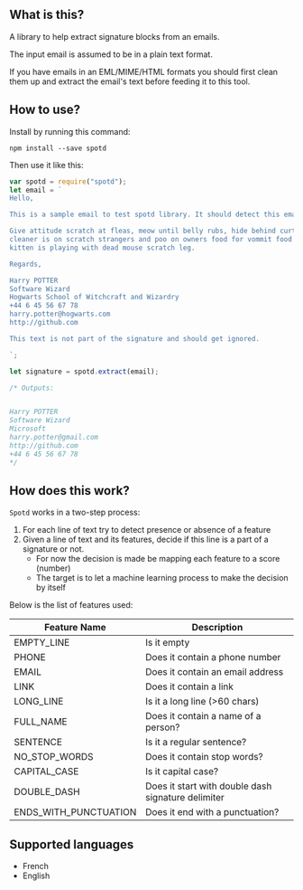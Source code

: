 ## What is this?

A library to help extract signature blocks from an emails. 

The input email is assumed to be in a plain text format.

If you have emails in an EML/MIME/HTML formats you should first clean them up and extract the email's text before feeding it to this tool.

## How to use?

Install by running this command: 

    npm install --save spotd

Then use it like this:

```js
var spotd = require("spotd");
let email = `
Hello,

This is a sample email to test spotd library. It should detect this email's signature.

Give attitude scratch at fleas, meow until belly rubs, hide behind curtain when vacuum
cleaner is on scratch strangers and poo on owners food for vommit food and eat it again
kitten is playing with dead mouse scratch leg.

Regards,

Harry POTTER
Software Wizard
Hogwarts School of Witchcraft and Wizardry
+44 6 45 56 67 78
harry.potter@hogwarts.com
http://github.com

This text is not part of the signature and should get ignored.

`; 

let signature = spotd.extract(email);

/* Outputs:


Harry POTTER
Software Wizard
Microsoft
harry.potter@gmail.com
http://github.com
+44 6 45 56 67 78
*/
```

## How does this work?

`Spotd` works in a two-step process:

1. For each line of text try to detect presence or absence of a feature
2. Given a line of text and its features, decide if this line is a part of a signature or not.
   + For now the decision is made be mapping each feature to a score (number)
   + The target is to let a machine learning process to make the decision by itself


Below is the list of features used:

| Feature Name          	| Description                                        	|
|-----------------------	|----------------------------------------------------	|
| EMPTY_LINE            	| Is it empty                                        	|
| PHONE                 	| Does it contain a phone number                     	|
| EMAIL                 	| Does it contain an email address                   	|
| LINK                  	| Does it contain a link                             	|
| LONG_LINE             	| Is it a long line (>60 chars)                      	|
| FULL_NAME             	| Does it contain a name of a person?                	|
| SENTENCE              	| Is it a regular sentence?                          	|
| NO_STOP_WORDS         	| Does it contain stop words?                        	|
| CAPITAL_CASE          	| Is it capital case?                                	|
| DOUBLE_DASH           	| Does it start with double dash signature delimiter 	|
| ENDS_WITH_PUNCTUATION 	| Does it end with a punctuation?                    	|


## Supported languages

- French
- English